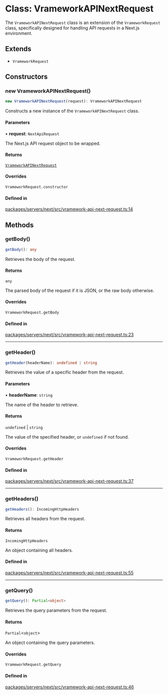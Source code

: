 # Class: VrameworkAPINextRequest

The `VrameworkAPINextRequest` class is an extension of the `VrameworkRequest` class,
specifically designed for handling API requests in a Next.js environment.

## Extends

- `VrameworkRequest`

## Constructors

### new VrameworkAPINextRequest()

```ts
new VrameworkAPINextRequest(request): VrameworkAPINextRequest
```

Constructs a new instance of the `VrameworkAPINextRequest` class.

#### Parameters

• **request**: `NextApiRequest`

The Next.js API request object to be wrapped.

#### Returns

[`VrameworkAPINextRequest`](VrameworkAPINextRequest.md)

#### Overrides

`VrameworkRequest.constructor`

#### Defined in

[packages/servers/next/src/vramework-api-next-request.ts:14](https://github.com/vramework/vramework/blob/d6bdd98863fc2395b074502b5cd67b069031d73f/packages/servers/next/src/vramework-api-next-request.ts#L14)

## Methods

### getBody()

```ts
getBody(): any
```

Retrieves the body of the request.

#### Returns

`any`

The parsed body of the request if it is JSON, or the raw body otherwise.

#### Overrides

`VrameworkRequest.getBody`

#### Defined in

[packages/servers/next/src/vramework-api-next-request.ts:23](https://github.com/vramework/vramework/blob/d6bdd98863fc2395b074502b5cd67b069031d73f/packages/servers/next/src/vramework-api-next-request.ts#L23)

***

### getHeader()

```ts
getHeader(headerName): undefined | string
```

Retrieves the value of a specific header from the request.

#### Parameters

• **headerName**: `string`

The name of the header to retrieve.

#### Returns

`undefined` \| `string`

The value of the specified header, or `undefined` if not found.

#### Overrides

`VrameworkRequest.getHeader`

#### Defined in

[packages/servers/next/src/vramework-api-next-request.ts:37](https://github.com/vramework/vramework/blob/d6bdd98863fc2395b074502b5cd67b069031d73f/packages/servers/next/src/vramework-api-next-request.ts#L37)

***

### getHeaders()

```ts
getHeaders(): IncomingHttpHeaders
```

Retrieves all headers from the request.

#### Returns

`IncomingHttpHeaders`

An object containing all headers.

#### Defined in

[packages/servers/next/src/vramework-api-next-request.ts:55](https://github.com/vramework/vramework/blob/d6bdd98863fc2395b074502b5cd67b069031d73f/packages/servers/next/src/vramework-api-next-request.ts#L55)

***

### getQuery()

```ts
getQuery(): Partial<object>
```

Retrieves the query parameters from the request.

#### Returns

`Partial`\<`object`\>

An object containing the query parameters.

#### Overrides

`VrameworkRequest.getQuery`

#### Defined in

[packages/servers/next/src/vramework-api-next-request.ts:46](https://github.com/vramework/vramework/blob/d6bdd98863fc2395b074502b5cd67b069031d73f/packages/servers/next/src/vramework-api-next-request.ts#L46)
